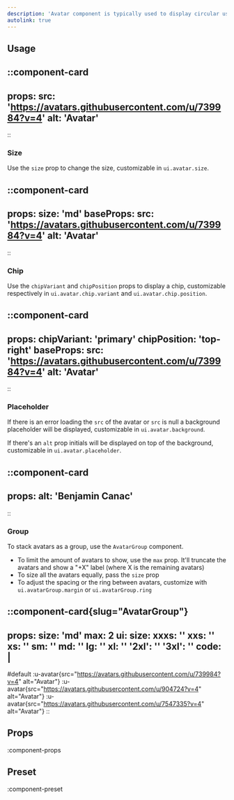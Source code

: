 ```yaml
---
description: 'Avatar component is typically used to display circular user profile pictures.'
autolink: true
---
```


## Usage

::component-card
---
props:
  src: 'https://avatars.githubusercontent.com/u/739984?v=4'
  alt: 'Avatar'
---
::

### Size

Use the `size` prop to change the size, customizable in `ui.avatar.size`.

::component-card
---
props:
  size: 'md'
baseProps:
  src: 'https://avatars.githubusercontent.com/u/739984?v=4'
  alt: 'Avatar'
---
::

### Chip

Use the `chipVariant` and `chipPosition` props to display a chip, customizable respectively in `ui.avatar.chip.variant` and `ui.avatar.chip.position`.

::component-card
---
props:
  chipVariant: 'primary'
  chipPosition: 'top-right'
baseProps:
  src: 'https://avatars.githubusercontent.com/u/739984?v=4'
  alt: 'Avatar'
---
::

### Placeholder

If there is an error loading the `src` of the avatar or `src` is null a background placeholder will be displayed, customizable in `ui.avatar.background`.

If there's an `alt` prop initials will be displayed on top of the background, customizable in `ui.avatar.placeholder`.

::component-card
---
props:
  alt: 'Benjamin Canac'
---
::

### Group

To stack avatars as a group, use the `AvatarGroup` component.

- To limit the amount of avatars to show, use the `max` prop. It'll truncate the avatars and show a "+X" label (where X is the remaining avatars)
- To size all the avatars equally, pass the `size` prop
- To adjust the spacing or the ring between avatars, customize with `ui.avatarGroup.margin` or `ui.avatarGroup.ring`

::component-card{slug="AvatarGroup"}
---
props:
  size: 'md'
  max: 2
ui:
  size:
    xxxs: ''
    xxs: ''
    xs: ''
    sm: ''
    md: ''
    lg: ''
    xl: ''
    '2xl': ''
    '3xl': ''
code: |
  <UAvatar src="https://avatars.githubusercontent.com/u/739984?v=4" alt="benjamincanac" />
    <UAvatar src="https://avatars.githubusercontent.com/u/904724?v=4" alt="Atinux" />
    <UAvatar src="https://avatars.githubusercontent.com/u/7547335?v=4" alt="smarroufin" />
---

#default
:u-avatar{src="https://avatars.githubusercontent.com/u/739984?v=4" alt="Avatar"}
:u-avatar{src="https://avatars.githubusercontent.com/u/904724?v=4" alt="Avatar"}
:u-avatar{src="https://avatars.githubusercontent.com/u/7547335?v=4" alt="Avatar"}
::

## Props

:component-props

## Preset

:component-preset
